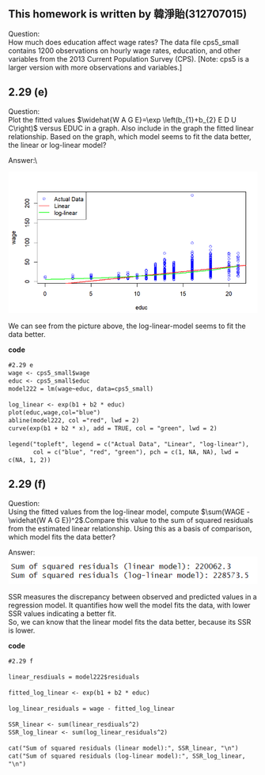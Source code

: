## This homework is written by 韓淨貽(312707015)

Question:\
How much does education affect wage rates? The data file cps5_small contains 1200 observations on hourly wage rates, education, and other variables from the 2013 Current Population Survey (CPS).
[Note: cps5 is a larger version with more observations and variables.]

## 2.29 (e)
Question:\
Plot the fitted values $\widehat{W A G E}=\exp \left(b_{1}+b_{2} E D U C\right)$ versus EDUC in a graph. Also include in the graph the fitted linear relationship. Based on the graph, which model seems to fit the data better,
the linear or log-linear model?

Answer:\

![e](https://github.com/hhhellahhh/mmmmm/blob/main/2.29%20e.png)

We can see from the picture above, the log-linear-model seems to fit the data better.

**code**

```{r}
#2.29 e
wage <- cps5_small$wage
educ <- cps5_small$educ
model222 = lm(wage~educ, data=cps5_small)

log_linear <- exp(b1 + b2 * educ)
plot(educ,wage,col="blue")
abline(model222, col ="red", lwd = 2)
curve(exp(b1 + b2 * x), add = TRUE, col = "green", lwd = 2)

legend("topleft", legend = c("Actual Data", "Linear", "log-linear"),
       col = c("blue", "red", "green"), pch = c(1, NA, NA), lwd = c(NA, 1, 2))

```


## 2.29 (f)
Question:\
Using the fitted values from the log-linear model, compute $\sum(WAGE - \widehat{W A G E})^2$.Compare this 
value to the sum of squared residuals from the estimated linear relationship. Using this as a basis of comparison, which model fits the data better?

Answer:\
![f](https://github.com/hhhellahhh/mmmmm/blob/main/2.29%20f.png)


SSR measures the discrepancy between observed and predicted values in a regression model. It quantifies how well the model fits the data, with lower SSR values indicating a better fit.\
So, we can know that the linear model fits the data better, because its SSR is lower.

**code**

```{r}
#2.29 f

linear_resdiuals = model222$residuals

fitted_log_linear <- exp(b1 + b2 * educ)

log_linear_residuals = wage - fitted_log_linear

SSR_linear <- sum(linear_resdiuals^2)
SSR_log_linear <- sum(log_linear_residuals^2)

cat("Sum of squared residuals (linear model):", SSR_linear, "\n")
cat("Sum of squared residuals (log-linear model):", SSR_log_linear, "\n")
```
